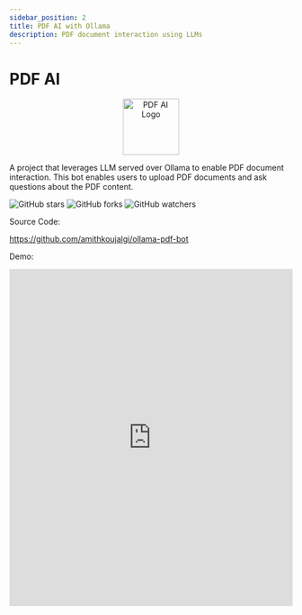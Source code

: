 ```yaml
---
sidebar_position: 2
title: PDF AI with Ollama
description: PDF document interaction using LLMs
---
```


# PDF AI

<div align="center">
  <img src="https://raw.githubusercontent.com/amithkoujalgi/ollama-pdf-bot/main/.demo-stuff/logo.jpeg" alt="PDF AI Logo" width="100"/>
</div>

A project that leverages LLM served over Ollama to enable PDF document interaction. This bot enables users to upload PDF documents
and ask questions about the PDF content.

![GitHub stars](https://img.shields.io/github/stars/amithkoujalgi/ollama-pdf-bot)
![GitHub forks](https://img.shields.io/github/forks/amithkoujalgi/ollama-pdf-bot)
![GitHub watchers](https://img.shields.io/github/watchers/amithkoujalgi/ollama-pdf-bot)

Source Code:

https://github.com/amithkoujalgi/ollama-pdf-bot

Demo:

<iframe width="100%" height="600" src="https://www.youtube.com/embed/QcI1oVNvInM?si=zWkaFB97xjHZfMTs&rel=0&amp;fs=0&amp;showinfo=0" title="YouTube video player" frameborder="0" allow="accelerometer; autoplay; clipboard-write; encrypted-media; gyroscope; picture-in-picture; web-share" referrerpolicy="strict-origin-when-cross-origin" allowfullscreen></iframe>